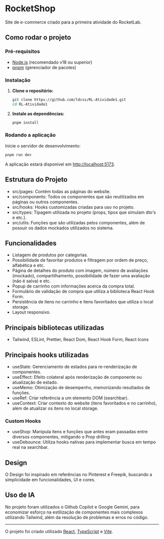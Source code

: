 # RocketShop

Site de e-commerce criado para a primeira atividade do RocketLab.

## Como rodar o projeto

### Pré-requisitos

- [Node.js](https://nodejs.org/) (recomendado v18 ou superior)
- [pnpm](https://pnpm.io/) (gerenciador de pacotes)

### Instalação

1. **Clone o repositório:**

   ```bash
   git clone https://github.com/ldcss/RL-Atividade1.git
   cd RL-Atividade1
   ```

2. **Instale as dependências:**

   ```bash
   pnpm install
   ```

### Rodando a aplicação

Inicie o servidor de desenvolvimento:

```bash
pnpm run dev
```

A aplicação estará disponível em [http://localhost:5173](http://localhost:5173).

## Estrutura do Projeto

- src/pages: Contém todas as páginas do website.
- src/components: Todos os componentes que são reutilizados em páginas ou outros componentes.
- src/hooks: Hooks customizadas criadas para uso no projeto.
- src/types: Tipagem utilizada no projeto (props, tipos que simulam dto's e etc.).
- src/utils: Funções que são utilizadas pelos componentes, além de possuir os dados mockados utilizados no sistema.

## Funcionalidades

- Listagem de produtos por categorias.
- Possibilidade de favoritar produtos e filtragem por ordem de preço, alfabética e etc.
- Página de detalhes do produto com imagem, número de avaliações (mockado), compartilhamento, possibilidade de fazer uma avaliação (não é salva) e etc.
- Popup de carrinho com informações acerca da compra total.
- Formulário de validação de compra que utiliza a biblioteca React Hook Form.
- Persistência de itens no carrinho e itens favoritados que utiliza o local storage.
- Layout responsivo.

## Principais bibliotecas utilizadas

- Tailwind, ESLint, Prettier, React Dom, React Hook Form, React Icons

## Principais hooks utilizadas

- useState: Gerenciamento de estados para re-renderização de componentes.
- useEffect: Efeito colateral após renderização de componente ou atualização de estado.
- useMemo: Otimização de desempenho, memorizando resultados de funções.
- useRef: Criar referência a um elemento DOM (searchbar).
- useContext: Criar contexto do website (itens favoritados e no carrinho), além de atualizar os itens no local storage.

### Custom Hooks

- useShop: Manipula itens e funções que antes eram passadas entre diversos componentes, mitigando o Prop drilling
- useDebounce: Utiliza hooks nativas para implementar busca em tempo real na searchbar.

## Design

O Design foi inspirado em referências no Pinterest e Freepik, buscando a simplicidade em funcionalidades, UI e cores.

## Uso de IA

No projeto foram utilizados o Github Copilot e Google Gemini, para economizar esforço na estilização de componentes mais complexos utilizando Tailwind, além da resolução de problemas e erros no código.

---

O projeto foi criado utilizado [React](https://react.dev/), [TypeScript](https://www.typescriptlang.org/) e [Vite](https://vitejs.dev/).
